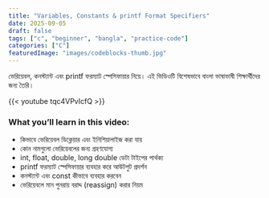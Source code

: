 ```yaml
---
title: "Variables, Constants & printf Format Specifiers"
date: 2025-09-05
draft: false
tags: ["c", "beginner", "bangla", "practice-code"]
categories: ["C"]
featuredImage: "images/codeblocks-thumb.jpg"
---
```


ভেরিয়েবল, কনস্ট্যান্ট এবং printf ফরম্যাট স্পেসিফায়ার নিয়ে। এই ভিডিওটি বিশেষভাবে বাংলা ভাষাভাষী শিক্ষার্থীদের জন্য তৈরি।

{{< youtube tqc4VPvIcfQ >}}

### What you’ll learn in this video:

- কিভাবে ভেরিয়েবল ডিক্লেয়ার এবং ইনিশিয়ালাইজ করা যায়
- কোন নামগুলো ভেরিয়েবলের জন্য গ্রহণযোগ্য
- int, float, double, long double ডেটা টাইপের পার্থক্য
- printf ফরম্যাট স্পেসিফায়ার ব্যবহার করে আউটপুট প্রদর্শন
- কনস্ট্যান্ট এবং const কীভাবে ব্যবহার করবেন
- ভেরিয়েবলে মান পুনরায় বরাদ্দ (reassign) করার নিয়ম
